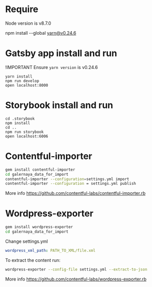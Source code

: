 # Require

Node version is v8.7.0

npm install --global yarn@v0.24.6

# Gatsby app install and run

!IMPORTANT
Ensure `yarn version` is v0.24.6

```
yarn install
npm run develop
open localhost:8000
```

# Storybook install and run

```
cd .storybook
npm install
cd ..
npm run storybook
open localhost:6006
```

# Contentful-importer
```bash
gem install contentful-importer
cd galernaya_data_for_import
contentful-importer --configuration=settings.yml import
contentful-importer --configuration = settings.yml publish
```
More info https://github.com/contentful-labs/contentful-importer.rb


# Wordpress-exporter
```bash
gem install wordpress-exporter
cd galernaya_data_for_import

```

Change settings.yml
```yaml
wordpress_xml_path: PATH_TO_XML/file.xml
```
To extract the content run:
```bash
wordpress-exporter --config-file settings.yml --extract-to-json
```
More info https://github.com/contentful-labs/wordpress-exporter.rb
